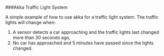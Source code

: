###Akka Traffic Light System

A simple example of how to use akka for a traffic light system.
The traffic lights will change when:
1. A sensor detects a car approaching and the traffic lights last changed more than 30 seconds ago,
2. No car has approached and 5 minutes have passed since the lights changed.